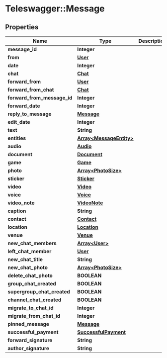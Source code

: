# Teleswagger::Message

## Properties
Name | Type | Description | Notes
------------ | ------------- | ------------- | -------------
**message_id** | **Integer** |  | [optional] 
**from** | [**User**](User.md) |  | [optional] 
**date** | **Integer** |  | [optional] 
**chat** | [**Chat**](Chat.md) |  | [optional] 
**forward_from** | [**User**](User.md) |  | [optional] 
**forward_from_chat** | [**Chat**](Chat.md) |  | [optional] 
**forward_from_message_id** | **Integer** |  | [optional] 
**forward_date** | **Integer** |  | [optional] 
**reply_to_message** | [**Message**](Message.md) |  | [optional] 
**edit_date** | **Integer** |  | [optional] 
**text** | **String** |  | [optional] 
**entities** | [**Array&lt;MessageEntity&gt;**](MessageEntity.md) |  | [optional] 
**audio** | [**Audio**](Audio.md) |  | [optional] 
**document** | [**Document**](Document.md) |  | [optional] 
**game** | [**Game**](Game.md) |  | [optional] 
**photo** | [**Array&lt;PhotoSize&gt;**](PhotoSize.md) |  | [optional] 
**sticker** | [**Sticker**](Sticker.md) |  | [optional] 
**video** | [**Video**](Video.md) |  | [optional] 
**voice** | [**Voice**](Voice.md) |  | [optional] 
**video_note** | [**VideoNote**](VideoNote.md) |  | [optional] 
**caption** | **String** |  | [optional] 
**contact** | [**Contact**](Contact.md) |  | [optional] 
**location** | [**Location**](Location.md) |  | [optional] 
**venue** | [**Venue**](Venue.md) |  | [optional] 
**new_chat_members** | [**Array&lt;User&gt;**](User.md) |  | [optional] 
**left_chat_member** | [**User**](User.md) |  | [optional] 
**new_chat_title** | **String** |  | [optional] 
**new_chat_photo** | [**Array&lt;PhotoSize&gt;**](PhotoSize.md) |  | [optional] 
**delete_chat_photo** | **BOOLEAN** |  | [optional] 
**group_chat_created** | **BOOLEAN** |  | [optional] 
**supergroup_chat_created** | **BOOLEAN** |  | [optional] 
**channel_chat_created** | **BOOLEAN** |  | [optional] 
**migrate_to_chat_id** | **Integer** |  | [optional] 
**migrate_from_chat_id** | **Integer** |  | [optional] 
**pinned_message** | [**Message**](Message.md) |  | [optional] 
**successful_payment** | [**SuccessfulPayment**](SuccessfulPayment.md) |  | [optional] 
**forward_signature** | **String** |  | [optional] 
**author_signature** | **String** |  | [optional] 


